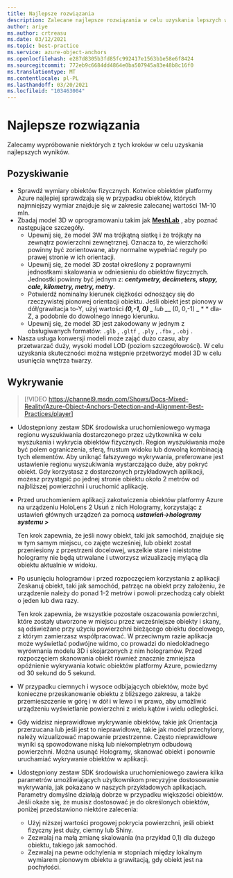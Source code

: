```yaml
---
title: Najlepsze rozwiązania
description: Zalecane najlepsze rozwiązania w celu uzyskania lepszych wyników
author: ariye
ms.author: crtreasu
ms.date: 03/12/2021
ms.topic: best-practice
ms.service: azure-object-anchors
ms.openlocfilehash: e287d8305b3fd85fc992417e1563b1e58e6f8424
ms.sourcegitcommit: 772eb9c6684dd4864e0ba507945a83e48b8c16f0
ms.translationtype: MT
ms.contentlocale: pl-PL
ms.lasthandoff: 03/20/2021
ms.locfileid: "103463004"
---
```

# <a name="best-practices"></a>Najlepsze rozwiązania

Zalecamy wypróbowanie niektórych z tych kroków w celu uzyskania najlepszych wyników.

## <a name="ingestion"></a>Pozyskiwanie

- Sprawdź wymiary obiektów fizycznych. Kotwice obiektów platformy Azure najlepiej sprawdzają się w przypadku obiektów, których najmniejszy wymiar znajduje się w zakresie zalecanej wartości 1M-10 mln.
- Zbadaj model 3D w oprogramowaniu takim jak [**MeshLab**](https://www.meshlab.net/) , aby poznać następujące szczegóły.
  - Upewnij się, że model 3W ma trójkątną siatkę i że trójkąty na zewnątrz powierzchni zewnętrznej. Oznacza to, że wierzchołki powinny być zorientowane, aby normalne wypełniać reguły po prawej stronie w ich orientacji.
  - Upewnij się, że model 3D został określony z poprawnymi jednostkami skalowania w odniesieniu do obiektów fizycznych. Jednostki powinny być jednym z: ***centymetry, decimeters, stopy, cale, kilometry, metry, metry***.
  - Potwierdź nominalny kierunek ciężkości odnoszący się do rzeczywistej pionowej orientacji obiektu. Jeśli obiekt jest pionowy w dół/grawitacja to-Y, użyj wartości ***(0,-1, 0)** _ lub _*_ (0, 0,-1) _ * * dla-Z, a podobnie do dowolnego innego kierunku.
  - Upewnij się, że model 3D jest zakodowany w jednym z obsługiwanych formatów: `.glb` , `.gltf` , `.ply` , `.fbx` , `.obj` .
- Nasza usługa konwersji modeli może zająć dużo czasu, aby przetwarzać duży, wysoki model LOD (poziom szczegółowości). W celu uzyskania skuteczności można wstępnie przetworzyć model 3D w celu usunięcia wnętrza twarzy.

## <a name="detection"></a>Wykrywanie

> [!VIDEO https://channel9.msdn.com/Shows/Docs-Mixed-Reality/Azure-Object-Anchors-Detection-and-Alignment-Best-Practices/player]

- Udostępniony zestaw SDK środowiska uruchomieniowego wymaga regionu wyszukiwania dostarczonego przez użytkownika w celu wyszukania i wykrycia obiektów fizycznych. Region wyszukiwania może być polem ograniczenia, sferą, frustum widoku lub dowolną kombinacją tych elementów. Aby uniknąć fałszywego wykrywania, preferowane jest ustawienie regionu wyszukiwania wystarczająco duże, aby pokryć obiekt. Gdy korzystasz z dostarczonych przykładowych aplikacji, możesz przystąpić po jednej stronie obiektu około 2 metrów od najbliższej powierzchni i uruchomić aplikację.
- Przed uruchomieniem aplikacji zakotwiczenia obiektów platformy Azure na urządzeniu HoloLens 2 Usuń z nich Hologramy, korzystając z ustawień głównych urządzeń za pomocą ***ustawień->hologramy systemu >***

  Ten krok zapewnia, że jeśli nowy obiekt, taki jak samochód, znajduje się w tym samym miejscu, co zajęte wcześniej, lub obiekt został przeniesiony z przestrzeni docelowej, wszelkie stare i nieistotne hologramy nie będą utrwalane i utworzysz wizualizację mylącą dla obiektu aktualnie w widoku.
- Po usunięciu hologramów i przed rozpoczęciem korzystania z aplikacji Zeskanuj obiekt, taki jak samochód, patrząc na obiekt przy założeniu, że urządzenie należy do ponad 1-2 metrów i powoli przechodzą cały obiekt o jeden lub dwa razy.

  Ten krok zapewnia, że wszystkie pozostałe oszacowania powierzchni, które zostały utworzone w miejscu przez wcześniejsze obiekty i skany, są odświeżane przy użyciu powierzchni bieżącego obiektu docelowego, z którym zamierzasz współpracować. W przeciwnym razie aplikacja może wyświetlać podwójne widmo, co prowadzi do niedokładnego wyrównania modelu 3D i skojarzonych z nim hologramów. Przed rozpoczęciem skanowania obiekt również znacznie zmniejsza opóźnienie wykrywania kotwic obiektów platformy Azure, powiedzmy od 30 sekund do 5 sekund.
- W przypadku ciemnych i wysoce odbijających obiektów, może być konieczne przeskanowanie obiektu z bliższego zakresu, a także przemieszczenie w górę i w dół i w lewo i w prawo, aby umożliwić urządzeniu wyświetlanie powierzchni z wielu kątów i wielu odległości.
- Gdy widzisz nieprawidłowe wykrywanie obiektów, takie jak Orientacja przerzucana lub jeśli jest to nieprawidłowe, takie jak model przechylony, należy wizualizować mapowanie przestrzenne. Często nieprawidłowe wyniki są spowodowane niską lub niekompletnym odbudową powierzchni. Można usunąć Hologramy, skanować obiekt i ponownie uruchamiać wykrywanie obiektów w aplikacji.
- Udostępniony zestaw SDK środowiska uruchomieniowego zawiera kilka parametrów umożliwiających użytkownikom precyzyjne dostosowanie wykrywania, jak pokazano w naszych przykładowych aplikacjach. Parametry domyślne działają dobrze w przypadku większości obiektów. Jeśli okaże się, że musisz dostosować je do określonych obiektów, poniżej przedstawiono niektóre zalecenia:
  - Użyj niższej wartości progowej pokrycia powierzchni, jeśli obiekt fizyczny jest duży, ciemny lub Shiny.
  - Zezwalaj na małą zmianę skalowania (na przykład 0,1) dla dużego obiektu, takiego jak samochód.
  - Zezwalaj na pewne odchylenia w stopniach między lokalnym wymiarem pionowym obiektu a grawitacją, gdy obiekt jest na pochyłości.
